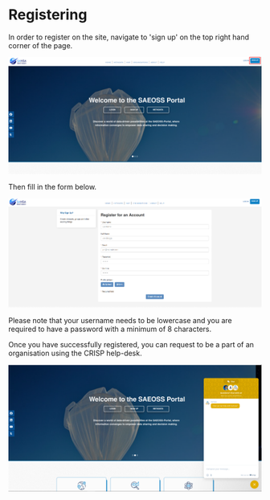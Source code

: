 # Registering

In order to register on the site, navigate to 'sign up' on the top right hand corner of the page.

![register](img/registration-1.png)

Then fill in the form below.

![register](img/registration-2.png)

Please note that your username needs to be lowercase and you are required to have a password with a minimum of 8 characters.

Once you have successfully registered, you can request to be a part of an organisation using the CRISP help-desk.

![chat-box](img/chatbox-1.png)
